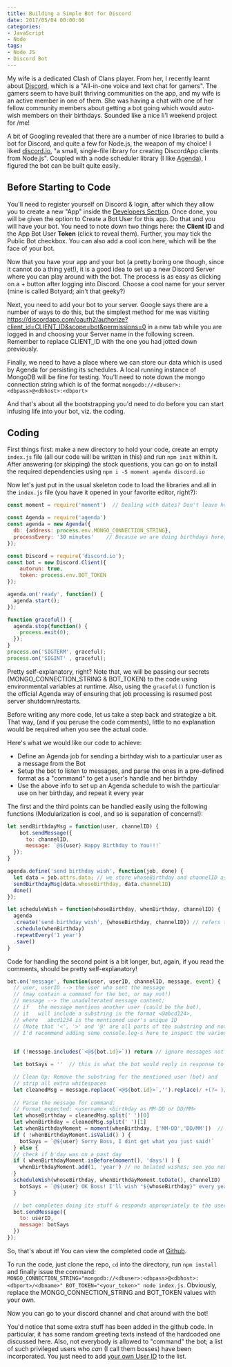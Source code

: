 ```yaml
---
title: Building a Simple Bot for Discord
date: 2017/05/04 00:00:00
categories:
- JavaScript
- Node
tags:
- Node JS
- Discord Bot
---
```


My wife is a dedicated Clash of Clans player. From her, I recently learnt about [Discord](https://discordapp.com/), which is a "All-in-one voice and text chat for gamers". The gamers seem to have built thriving communities on the app, and my wife is an active member in one of them. She was having a chat with one of her fellow community members about getting a bot going which would auto-wish members on their birthdays. Sounded like a nice li'l weekend project for /me!

A bit of Googling revealed that there are a number of nice libraries to build a bot for Discord, and quite a few for Node.js, the weapon of my choice! I liked [discord.io](https://github.com/izy521/discord.io), "a small, single-file library for creating DiscordApp clients from Node.js". Coupled with a node scheduler library (I like [Agenda](https://github.com/rschmukler/agenda)), I figured the bot can be built quite easily.

## Before Starting to Code

You'll need to register yourself on Discord & login, after which they allow you to create a new "App" inside the [Developers Section](https://discordapp.com/developers/applications/me). Once done, you will be given the option to Create a Bot User for this app. Do that and you will have your bot. You need to note down two things here: the **Client ID** and the App Bot User **Token** (click to reveal them). Further, you may tick the Public Bot checkbox. You can also add a cool icon here, which will be the face of your bot.

Now that you have your app and your bot (a pretty boring one though, since it cannot do a thing yet!), it is a good idea to set up a new Discord Server where you can play around with the bot. The process is as easy as clicking on a + button after logging into Discord. Choose a cool name for your server (mine is called Botyard; ain't that geeky?)

Next, you need to add your bot to your server. Google says there are a number of ways to do this, but the simplest method for me was visiting https://discordapp.com/oauth2/authorize?client_id=CLIENT_ID&scope=bot&permissions=0 in a new tab while you are logged in and choosing your Server name in the following screen. Remember to replace CLIENT_ID with the one you had jotted down previously.

Finally, we need to have a place where we can store our data which is used by Agenda for persisting its schedules. A local running instance of MongoDB will be fine for testing. You'll need to note down the mongo connection string which is of the format `mongodb://<dbuser>:<dbpass>@<dbhost>:<dbport>`

And that's about all the bootstrapping you'd need to do before you can start infusing life into your bot, viz. the coding.

## Coding

First things first: make a new directory to hold your code, create an empty `index.js` file (all our code will be written in this) and run `npm init` within it. After answering (or skipping) the stock questions, you can go on to install the required dependencies using `npm i -S moment agenda discord.io`

Now let's just put in the usual skeleton code to load the libraries and all in the `index.js` file (you have it opened in your favorite editor, right?):

```javascript
const moment = require('moment')  // Dealing with dates? Don't leave home without this lib!

const Agenda = require('agenda')
const agenda = new Agenda({
  db: {address: process.env.MONGO_CONNECTION_STRING},
  processEvery: '30 minutes'	// Because we are doing birthdays here, this is kept much higher than the default
});

const Discord = require('discord.io');
const bot = new Discord.Client({
    autorun: true,
    token: process.env.BOT_TOKEN
});

agenda.on('ready', function() {
  agenda.start();
});

function graceful() {
  agenda.stop(function() {
    process.exit(0);
  });
}
process.on('SIGTERM', graceful);
process.on('SIGINT' , graceful);
```

Pretty self-explanatory, right? Note that, we will be passing our secrets (MONGO_CONNECTION_STRING & BOT_TOKEN) to the code using environmental variables at runtime. Also, using the `graceful()` function is the official Agenda way of ensuring that job processing is resumed post server shutdown/restarts.


Before writing any more code, let us take a step back and strategize a bit. That way, (and if you peruse the code comments), little to no explanation would be required when you see the actual code.

Here's what we would like our code to achieve:

* Define an Agenda job for sending a birthday wish to a particular user as a message from the Bot
* Setup the bot to listen to messages, and parse the ones in a pre-defined format as a "command" to get a user's handle and her birthday
* Use the above info to set up an Agenda schedule to wish the particular use on her birthday, and repeat it every year


The first and the third points can be handled easily using the following functions (Modularization is cool, and so is separation of concerns!):

``` javascript
let sendBirthdayMsg = function(user, channelID) {
    bot.sendMessage({
      to: channelID,
      message: `@${user} Happy Birthday to You!!!`
  });
}

agenda.define('send birthday wish', function(job, done) {
  let data = job.attrs.data; // we store whoseBirthday and channelID as properties of the job itself while scheduling it below
  sendBirthdayMsg(data.whoseBirthday, data.channelID)
  done()
});

let scheduleWish = function(whoseBirthday, whenBirthday, channelID) {
  agenda
  .create('send birthday wish', {whoseBirthday, channelID}) // refers to the job named 'send birthday wish' defined above
  .schedule(whenBirthday)
  .repeatEvery('1 year')
  .save()
}
```

Code for handling the second point is a bit longer, but, again, if you read the comments, should be pretty self-explanatory!
~~~ javascript
bot.on('message', function(user, userID, channelID, message, event) {
  // user, userID --> the user who sent the message 
  // (may contain a command for the bot, or may not!)
  // message --> the unadulterated message content; 
  // if   the message mentions another user (could be the bot), 
  // it   will include a substring in the format <@abcd124>, 
  // where   abcd1234 is the mentioned user's unique ID 
  // (Note that '<', '>' and '@' are all parts of the substring and not some placeholders!)
  // I'd recommend adding some console.log-s here to inspect the various parameters passed to this callback
  

  if (!message.includes(`<@${bot.id}>`)) return // ignore messages not aimed at the bot

  let botSays = ''  // this is what the bot would reply in response to a "command"

  // Clean Up: Remove the substring for the mentioned user (bot) and
  // strip all extra whitespaces
  let cleanedMsg = message.replace(`<@${bot.id}>`,'').replace(/ +(?= )/g,'').trim()   
  
  // Parse the message for command:
  // Format expected: <username> <birthday as MM-DD or DD/MM>
  let whoseBirthday = cleanedMsg.split(' ')[0]
  let whenBirthday = cleanedMsg.split(' ')[1]
  let whenBirthdayMoment = moment(whenBirthday, ['MM-DD','DD/MM'])  // p
  if ( !whenBirthdayMoment.isValid() ) {
    botSays = `@${user} Sorry Boss, I dint get what you just said!`
  } else {
  // check if b'day was on a past day
  if ( whenBirthdayMoment.isBefore(moment(), 'days') ) {
    whenBirthdayMoment.add(1, 'year') // no belated wishes; see you next year
  }
  scheduleWish(whoseBirthday, whenBirthdayMoment.toDate(), channelID)
    botSays = `@${user} OK Boss! I'll wish "${whoseBirthday}" every year on ${whenBirthdayMoment.format("Do MMMM")}!`
  }

  // bot completes doing its stuff & responds appropriately to the user issuing the command
  bot.sendMessage({	
    to: userID,
    message: botSays
  }) 
});
~~~


So, that's about it! You can view the completed code at [Github](https://github.com/sayanriju/boteswar).

To run the code, just clone the repo, `cd` into the directory, run `npm install` and finally issue the command: `MONGO_CONNECTION_STRING="mongodb://<dbuser>:<dbpass>@<dbhost>:<dbport>/<dbname>" BOT_TOKEN="<your_token>" node index.js`. Obviously, replace the MONGO_CONNECTION_STRING and BOT_TOKEN values with your own.

Now you can go to your discord channel and chat around with the bot!

You'd notice that some extra stuff has been added in the github code. In particular, it has some random greeting texts instead of the hardcoded one discussed here. Also, not everybody is allowed to "command" the bot; a list of such privileged users who _can_ (I call them bosses) have been incorporated. You just need to add [your own User ID](https://www.reddit.com/r/discordapp/comments/40zgse/how_do_i_find_my_user_id/)  to the list.
